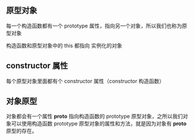 ## 原型对象

每一个构造函数都有一个 prototype 属性，指向另一个对象，所以我们也称为原型对象

构造函数和原型对象中的 this 都指向 实例化的对象

## constructor 属性

每个原型对象里面都有个 constructor 属性（constructor 构造函数）

## 对象原型

对象都会有一个属性 **proto** 指向构造函数的 prototype 原型对象，之所以我们对象可以使用构造函数 prototype 原型对象的属性和方法，就是因为对象有 **proto** 原型的存在。
